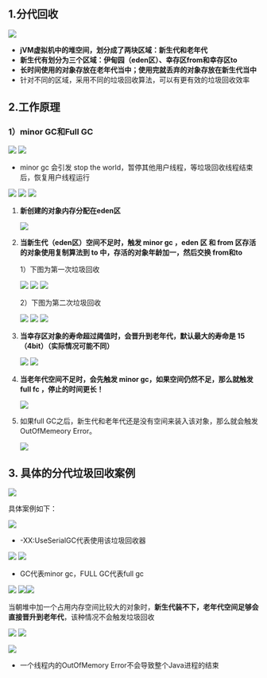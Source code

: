 ## 1.分代回收

![](assets/04分代垃圾回收机制/file-20250422205635115.png)

* **jVM虚拟机中的堆空间，划分成了两块区域：新生代和老年代**
* **新生代有划分为三个区域：伊甸园（eden区）、幸存区from和幸存区to**
* **长时间使用的对象存放在老年代当中；使用完就丢弃的对象存放在新生代当中**
* 针对不同的区域，采用不同的垃圾回收算法，可以有更有效的垃圾回收效率


## 2.工作原理

### 1）minor  GC和Full GC
![](assets/04分代垃圾回收机制/file-20250422210428050.png)
![](assets/04分代垃圾回收机制/file-20250422212107051.png)
*  minor gc 会引发 stop the world，暂停其他用户线程，等垃圾回收线程结束后，恢复用户线程运行

![](assets/04分代垃圾回收机制/file-20250422210515975.png)
![](assets/04分代垃圾回收机制/file-20250422212314964.png)
![](assets/04分代垃圾回收机制/file-20250422220649740.png)

1. **新创建的对象内存分配在eden区**

	![](assets/04分代垃圾回收机制/file-20250422210305910.png)

2. **当新生代（eden区）空间不足时，触发 minor gc ，eden 区 和 from 区存活的对象使用复制算法到 to 中，存活的对象年龄加一，然后交换 from和to**

	1）下图为第一次垃圾回收
	
	![](assets/04分代垃圾回收机制/file-20250422210804337.png)
	![](assets/04分代垃圾回收机制/file-20250422210905214.png)
	![](assets/04分代垃圾回收机制/file-20250422211342240.png)

   2）下图为第二次垃圾回收

	![](assets/04分代垃圾回收机制/file-20250422211615908.png)
	![](assets/04分代垃圾回收机制/file-20250422211647630.png)
	![](assets/04分代垃圾回收机制/file-20250422211702875.png)


3. **当幸存区对象的寿命超过阈值时，会晋升到老年代，默认最大的寿命是 15（4bit）（实际情况可能不同）**

	![](assets/04分代垃圾回收机制/file-20250422211808507.png)
	![](assets/04分代垃圾回收机制/file-20250422211823108.png)


4. **当老年代空间不足时，会先触发 minor gc，如果空间仍然不足，那么就触发 full fc ，停止的时间更长！**

	![](assets/04分代垃圾回收机制/file-20250422211913978.png)

5. 如果full GC之后，新生代和老年代还是没有空间来装入该对象，那么就会触发OutOfMemeory Error。

	![](assets/04分代垃圾回收机制/file-20250422215430280.png) 


## 3. 具体的分代垃圾回收案例

![](assets/04分代垃圾回收机制/file-20250422213353730.png)

具体案例如下：

![](assets/04分代垃圾回收机制/file-20250422213735408.png)
* -XX:UseSerialGC代表使用该垃圾回收器


![](assets/04分代垃圾回收机制/file-20250422214152118.png)
![](assets/04分代垃圾回收机制/file-20250422214237745.png)
* GC代表minor gc，FULL GC代表full gc

![](assets/04分代垃圾回收机制/file-20250422214426940.png)
![](assets/04分代垃圾回收机制/file-20250422214459749.png)![](assets/04分代垃圾回收机制/file-20250422214625329.png) 

当朝堆中加一个占用内存空间比较大的对象时，**新生代装不下，老年代空间足够会直接晋升到老年代**，该种情况不会触发垃圾回收

![](assets/04分代垃圾回收机制/file-20250422215236592.png)
![](assets/04分代垃圾回收机制/file-20250422215416666.png)


![](assets/04分代垃圾回收机制/file-20250422215650742.png)
* 一个线程内的OutOfMemory Error不会导致整个Java进程的结束